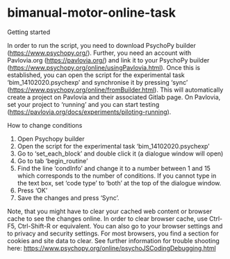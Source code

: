 # bimanual-motor-online-task

Getting started

In order to run the script, you need to download PsychoPy builder (https://www.psychopy.org/). Further, you need an account with Pavlovia.org (https://pavlovia.org/) and link it to your PsychoPy builder (https://www.psychopy.org/online/usingPavlovia.html). Once this is established, you can open the script for the experimental task ‘bim_14102020.psychexp’ and synchronise it by pressing ‘sync’ (https://www.psychopy.org/online/fromBuilder.html). This will automatically create a project on Pavlovia and their associated Gitlab page. On Pavlovia, set your project to ‘running’ and you can start testing (https://pavlovia.org/docs/experiments/piloting-running).  


 
How to change conditions

1. Open Psychopy builder
2. Open the script for the experimental task ‘bim_14102020.psychexp’
3. Go to ‘set_each_block’ and double click it (a dialogue window will open)
4. Go to tab ‘begin_routine’
5. Find the line ‘condInfo’ and change it to a number between 1 and 15 which corresponds to the number of conditions. If you cannot type in the text box, set ‘code type’ to ‘both’ at the top of the dialogue window.
6. Press ‘OK’
7. Save the changes and press ‘Sync’.

Note, that you might have to clear your cached web content or browser cache to see the changes online. In order to clear browser cache, use Ctrl-F5, Ctrl-Shift-R or equivalent. You can also go to your browser settings and to privacy and security settings. For most browsers, you find a section for cookies and site data to clear. See further information for trouble shooting here: https://www.psychopy.org/online/psychoJSCodingDebugging.html

